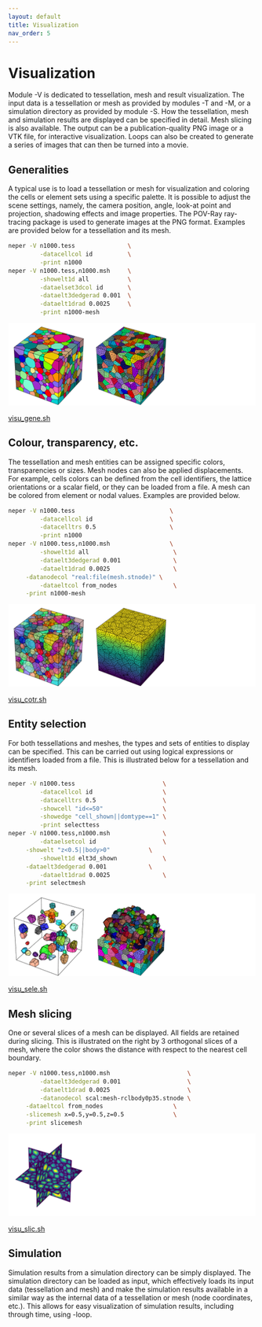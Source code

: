 ```yaml
---
layout: default
title: Visualization
nav_order: 5
---
```


# Visualization

Module -V is dedicated to tessellation, mesh and result visualization. The input data is a tessellation or mesh as provided by modules -T and -M, or a simulation directory as provided by module -S. How the tessellation, mesh and simulation results are displayed can be specified in detail. Mesh slicing is also available.  The output can be a publication-quality PNG image or a VTK file, for interactive visualization.  Loops can also be created to generate a series of images that can then be turned into a movie.

## Generalities

A typical use is to load a tessellation or mesh for visualization and coloring the cells or element sets using a specific palette. It is possible to adjust the scene settings, namely, the camera position, angle, look-at point and projection, shadowing effects and image properties. The POV-Ray ray-tracing package is used to generate images at the PNG format. Examples are provided below for a tessellation and its mesh.

```bash
neper -V n1000.tess               \
         -datacellcol id          \
         -print n1000
neper -V n1000.tess,n1000.msh     \
         -showelt1d all           \
         -dataelset3dcol id       \
         -dataelt3dedgerad 0.001  \
         -dataelt1drad 0.0025     \
         -print n1000-mesh
```

![](imgs/visu_gene.png)

[visu_gene.sh](visu_gene.sh)

## Colour, transparency, etc.

The tessellation and mesh entities can be assigned specific colors, transparencies or sizes. Mesh nodes can also be applied displacements. For example, cells colors can be defined from the cell identifiers, the lattice orientations or a scalar field, or they can be loaded from a file. A mesh can be colored from element or nodal values. Examples are provided below.

```bash
neper -V n1000.tess                           \
         -datacellcol id                      \
         -datacelltrs 0.5                     \
         -print n1000
neper -V n1000.tess,n1000.msh                 \
         -showelt1d all                        \
         -dataelt3dedgerad 0.001               \
         -dataelt1drad 0.0025                  \
	 -datanodecol "real:file(mesh.stnode)" \
         -dataeltcol from_nodes                \
	 -print n1000-mesh
```

![](imgs/visu_cotr.png)

[visu_cotr.sh](visu_cotr.sh)

## Entity selection

For both tessellations and meshes, the types and sets of entities to display can be specified. This can be carried out using logical expressions or identifiers loaded from a file. This is illustrated below for a tessellation and its mesh.

```bash
neper -V n1000.tess                         \
         -datacellcol id                    \
         -datacelltrs 0.5                   \
         -showcell "id<=50"                 \
         -showedge "cell_shown||domtype==1" \
         -print selecttess
neper -V n1000.tess,n1000.msh               \
         -dataelsetcol id                   \
	 -showelt "z<0.5||body>0"           \
         -showelt1d elt3d_shown             \
	 -dataelt3dedgerad 0.001            \
         -dataelt1drad 0.0025               \
	 -print selectmesh
```

![](imgs/visu_sele.png)

[visu_sele.sh](visu_sele.sh)

## Mesh slicing

One or several slices of a mesh can be displayed. All fields are retained during slicing. This is illustrated on the right by 3 orthogonal slices of a mesh, where the color shows the distance with respect to the nearest cell boundary.

```bash
neper -V n1000.tess,n1000.msh                      \
         -dataelt3dedgerad 0.001                   \
         -dataelt1drad 0.0025                      \
         -datanodecol scal:mesh-rclbody0p35.stnode \
	 -dataeltcol from_nodes                    \
	 -slicemesh x=0.5,y=0.5,z=0.5              \
	 -print slicemesh
```

![](imgs/visu_slic.png)

[visu_slic.sh](visu_slic.sh)

## Simulation

Simulation results from a simulation directory can be simply displayed.  The simulation directory can be loaded as input, which effectively loads its input data (tessellation and mesh) and make the simulation results available in a similar way as the internal data of a tessellation or mesh (node coordinates, etc.).  This allows for easy visualization of simulation results, including through time, using -loop.  
